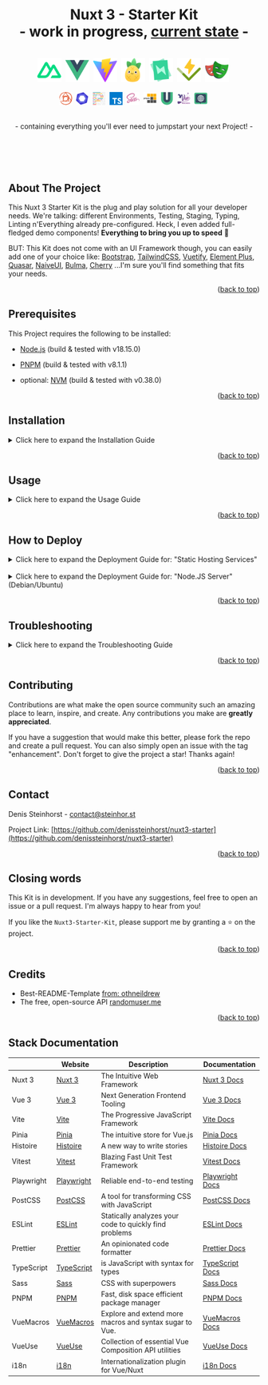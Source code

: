 <a name="readme-top"></a>

<h1 align="center">Nuxt 3 - Starter Kit <br/>- work in progress, <a href="https://github.com/denissteinhorst/nuxt3-starter-kit/blob/main/TODO.md">current state</a> -</h1>

<div align="center">
  <br>
  <a>
    <img src="docs/logos/nuxt.png" alt="nuxt Logo" height="48">&nbsp;
    <img src="docs/logos/vue.png" alt="vue Logo" height="48">&nbsp;
    <img src="docs/logos/vite.png" alt="vite Logo" height="48">&nbsp;
    <img src="docs/logos/pinia.png" alt="vite Logo" height="48">&nbsp;
    <img src="docs/logos/histoire.png" alt="histoire Logo" height="48">&nbsp;
    <img src="docs/logos/vitest.png" alt="vitest Logo" height="48">&nbsp;
    <img src="docs/logos/playwrite.png" alt="playwrite Logo" height="48">&nbsp;
  <br>  <br>
   <img src="docs/logos/postcss.png" alt="postcss Logo" height="26">&nbsp;
    <img src="docs/logos/eslint.png" alt="eslint Logo" height="26">&nbsp;
    <img src="docs/logos/prettier.png" alt="prettier Logo" height="26">&nbsp;
    <img src="docs/logos/typescript.png" alt="typescript Logo" height="26">&nbsp;
    <img src="docs/logos/sass.png" alt="sass Logo" height="26">&nbsp;
    <img src="docs/logos/pnpm.png" alt="pnpm Logo" height="26">&nbsp;
    <img src="docs/logos/vueuse.png" alt="vueuse Logo" height="26">&nbsp;
    <img src="docs/logos/vuemacros.png" alt="vuemacros Logo" height="26">&nbsp;
    <img src="docs/logos/i18n.png" alt="i18n Logo" height="26">&nbsp;
  </a>
  <br>
  <br>
  <p>- containing everything you'll ever need to jumpstart your next Project! -</p>
  <h1 align="center">&nbsp;</h1>
</div>

## About The Project

This Nuxt 3 Starter Kit is the plug and play solution for all your developer needs. We're talking: different Environments, Testing, Staging, Typing, Linting n'Everything already pre-configured. Heck, I even added full-fledged demo components! **Everything to bring you up to speed** 🚀

BUT: This Kit does not come with an UI Framework though, you can easily add one of your choice like:
[Bootstrap](https://getbootstrap.com/), [TailwindCSS](https://tailwindcss.com/), [Vuetify](https://vuetifyjs.com/en/), [Element Plus](https://element-plus.org/), [Quasar](https://quasar.dev/), [NaiveUI](https://www.naiveui.com/), [Bulma](https://bulma.io/), [Cherry](https://cherry.design) ...I'm sure you'll find something that fits your needs.

<p align="right">(<a href="#readme-top">back to top</a>)</p>

## Prerequisites

This Project requires the following to be installed:

- [Node.js](https://nodejs.org/en/) (build & tested with v18.15.0)
- [PNPM](https://pnpm.io/) (build & tested with v8.1.1)
- optional: [NVM](https://github.com/nvm-sh/nvm) (build & tested with v0.38.0)

  <p align="right">(<a href="#readme-top">back to top</a>)</p>

## Installation

<details>
<summary>Click here to expand the Installation Guide</summary>
<br>
<ul>
<li>
  <b>1) Install or Check correct node version </b>

```bash
nvm install --lts=Hydrogen 18.15.0
or nvm use 18.15.0 (if already installed)
```

```bash
nvm -v && node -v && npm -v
```

</li>
  <br>
<li>
  <b>2) Clone the Repository</b>

```bash
git clone https://github.com/denissteinhorst/nuxt3-starter-kit.git
```

</li>
  <br>
<li>
  <b>3) Switch into project Directory and install Dependencies</b>

```bash
cd nuxt3-starter-kit
pnpm install --shamefully-hoist
pnpm post install
```

</li>
</ul>
</details>
<p align="right">(<a href="#readme-top">back to top</a>)</p>

## Usage

<details>
<summary>Click here to expand the Usage Guide</summary>

<ul>
<br>
<li>
  <b>1) Since the ".env.*"-Files aren't part of the Repo, you need to create them </b>
 <br> <br>

_(assuming you are already in the project directory)_
<br><br>

for Mac/Linux Terminal:

```bash
for target in .env.development .env.staging .env.production; do cp .env $target; done
```

for Windows Powershell:

```PowerShell
foreach ($target in ".env.development", ".env.staging", ".env.production") {Copy-Item .env $target}
```

</li>
<br>
<li>
  <b>2) Change the Environment Variables for every Environment as needed</b>
  <br> <br>

| Variable    | Description            | Default             |
| ----------- | ---------------------- | ------------------- |
| `APP_ENV`   | Environment of the App | development         |
| `APP_DEBUG` | Debug Mode of the App  | true                |
| `APP_NAME`  | Name of the App        | Nuxt 3 Starter Kit  |
| `APP_HOST`  | URL of the App         | http://localhost/   |
| `APP_PORT`  | Port of the App        | 3000                |
| `NUXT_APP_BASE_URL` | Base URL of the App | /   |

</li>
<br>
<br>
<li>
  <b>3) Change the `.browserslistrc` Variables for target Audience if needed (currently using defaults)</b>
  <br> <br>
  
  See full list of options here: [Browserslist](https://github.com/browserslist/browserslist#full-list)
</li>
<br>
<li>
  <b>4) start with your desired run-mode</b>
<br> <br>

**Development:**
<br>
These are the commands you'll use during development.

| Command | Description | Port / Location |
| ------------------------- | -------------------------------------------------------------------- | ------------------ |
| `pnpm dev` | Starts the Nuxt-Development server with HMR (uses: .env.development) | :3000 |
| `pnpm lint` | Runs the ESLint-Runner for JS, TS-Files AND Prettier | - |
| `pnpm histoire` | Starts the Histoire-Store UI | :6006 |
| `pnpm test-ui` | Starts the Vitest-Test-Runner (Unit-Tests) | :51204/**vitest**/ |
| `pnpm test-e2e` | Starts the Playwrite-Test-Runner (e2e-Tests) | tbd |
| `pnpm cleanup` | removes common generated Nuxt files and caches, including: ".nuxt, .output, node_modules/.vite, node_modules/.cache" | - |

<br>

**Preview:**
<br>
The preview command starts a server to preview your Nuxt application after running the build command.

| Command | Description | Port / Location |
| ------------------------- | -------------------------------------------------------------------- | ------------------ |
| `pnpm preview:staging` | Starts the app in local preview (uses: .env.staging) | .output |
| `pnpm preview:production` | Starts the app in local preview (uses: .env.production) | .output |

<br>

**Build:**
<br>
The build command creates a .output directory with all your application, server and dependencies ready for %stage%.

| Command | Description | Port / Location |
| ------------------------- | -------------------------------------------------------------------- | ------------------ |
| `pnpm build:staging` | Builds the app for staging (uses: .env.staging) | .output |
| `pnpm build:production` | Builds the app for production (uses: .env.production) | .output |

<br>

**Generate (static):**
<br>
The generate command pre-renders every route of your application and stores the result in plain HTML files that you can deploy on any static hosting services. The command triggers the nuxi build command with the prerender argument set to true

| Command | Description | Port / Location |
| ------------------------- | -------------------------------------------------------------------- | ------------------ |
| `pnpm generate:staging` | Builds a static app for staging (uses: .env.staging) | .output |
| `pnpm generate:production` |  Builds a static app for production (uses: .env.production) | .output |
<br>

**Misc:**
<br>
These are some additional commands you might find useful.

| Command | Description | Port / Location |
| ------------------------- | -------------------------------------------------------------------- | ------------------ |
| `pnpm lintfix` | Runs the ESLint-Runner with auto-fixing | - |
| `pnpm lint:js` | Runs the ESLint-Runner for JS, TS-Files | - |
| `pnpm lint:prettier` | Runs the ESLint-Runner for Prettier | - |
| `pnpm coverage` | Generates Vitest Coverage report | .coverage |
| `pnpm postinstall` | Runs all postinstall scripts | - |

...nuxt provides even more commands, like `info` or `analyze` you can find them in the <a href="https://nuxt.com/docs/api/commands/add">Nuxt CLI Docs</a>
</li>
<br>
</ul>
</details>
<p align="right">(<a href="#readme-top">back to top</a>)</p>

## How to Deploy

<details>
<summary>Click here to expand the Deployment Guide for: "Static Hosting Services"</summary>
<br>
<ul>
<li>
  <b>Deploy your Project to a: "Static Hosting Services"</b>

```bash
 pnpm build:production (or :staging)
```
You need to upload the .output folder to your hosting service and enjoy! (Beware that you need to set the correct base-url in your .env.production file as well as that writing to the filesystem is not possible on static hosting services without additional configuration.)


</li>
</ul>
</details>
<br>
<details>
<summary>Click here to expand the Deployment Guide for: "Node.JS Server" (Debian/Ubuntu)</summary>
<br>
<ul>
<li>
  <b>Deploy your Project to a: "Node.JS Server" (I used Debian 11)</b>
  
  <br>

1) Prerequisites
```bash
# connect to your server via ssh

ssh user@host

# update your system

sudo apt update && apt upgrade
```
[SOURCE: debian.org/doc/manuals/debian-faq](https://www.debian.org/doc/manuals/debian-faq/uptodate.de.html)

<br>

2) Install node.js
```bash
# install base nodejs

sudo apt install nodejs npm -y

# check if node is installed

node -v && npm -v
```
[SOURCE: phoenixnap.com/kb/debian-install-nodejs](https://phoenixnap.com/kb/debian-install-nodejs)

<br/>

3) Install NVM (Node Version Manager) and switch to the desired Node Version
```bash
# install nvm dependencies

sudo apt install curl gnupg2 -y

# install nvm

curl https://raw.githubusercontent.com/creationix/nvm/master/install.sh | bash

# add nvm to bashrc

source ~/.bashrc

# check if nvm is installed

nvm --version

# switch to --lts 18.15.0

nvm install --lts=Hydrogen 18.15.0

# check if node is installed

node -v && npm -v
```
[SOURCE: howtoforge.com/how-to-install-and-use-nvm-on-debian-11](https://www.howtoforge.com/how-to-install-and-use-nvm-on-debian-11/)

<br/>

4) Install PNPM
```bash
# install pnpm with node

node install -g pnpm

# check if pnpm is installed

pnpm --version
```
[SOURCE: pnpm.io/installation](https://pnpm.io/installation)

<br/>

5) install PM2
```bash
# install pm2

curl -sL https://raw.githubusercontent.com/Unitech/pm2/master/packager/setup.deb.sh | sudo -E bash -

# update to latest version

npm install pm2 -g && pm2 update

# enable autocompletion

pm2 completion install

# check if pm2 is installed

pm2 --version
```
[SOURCE: pm2.io/docs](https://pm2.io/docs/runtime/guide/installation/)

<br/>

6) Copy your Project to your Server

```bash
# if you want to use git (you have to build on your server!)

git clone https://github.com/denissteinhorst/nuxt3-starter-kit.git

cd nuxt3-starter-kit

pnpm install --shamefully-hoist

pnpm post install

pnpm build:production (or :staging)

# If you dont want to have the source code on your server 
# you can also just upload the .output folder

# on your local device

pnpm build:production (or :staging)
zip -r .output.zip .output

# connect to your server and create a new folder for your project

mkdir ~/nuxt3-starter-kit

# upload .output.zip to your server (e.g. via sftp)
# once uploaded, unzip the file with:

unzip .output.zip

# your directory should now look like this:

# /home/user/nuxt3-starter-kit/
#                             ├── .output
#                             └── .output.zip

# yes? nice! now remove the zip file

rm .output.zip

```

<br/>

7) Place launch script and pm2 config

```bash
# Assuming you're still in: /home/user/nuxt3-starter-kit/
# move pm2 config and launch script to your project folder

mv .output/public/pm2/* ~/nuxt3-starter-kit && rm -rf .output/public/pm2/

# your directory should now look like this:

# /home/user/nuxt3-starter-kit/
#                             ├── .output
#                             ├── ecosystem.config.js
#                             └── runapp.js

```

<br/>

8) Launch your App

```bash
# first: test if everything with node works as expected!

node runapp.js

# if you're now able to see your app in your browser:3000, you're good to go!
# finally: launch your app with pm2 and immediately start look at the logs

pm2 start ecosystem.config.js && pm2 monit

# if you read: nuxtapp > Listening http://[::]:3000 (after a few seconds)
# gratulation, your app is successfully running inside pm2!

# IF NOT: Check the troubleshooting section below for some common issues

# btw: Here are some useful pm2 commands:

pm2 list # list all running apps
pm2 start nuxtapp # start your app
pm2 stop nuxtapp # stop your app
pm2 delete nuxtapp # delete your app
pm2 show nuxtapp # show details about your app
pm2 monit # monitor your app (see runtime logs and more)
```

## AWESOME YOU MADE IT! 🎉

</li>
</ul>
</details>
<p align="right">(<a href="#readme-top">back to top</a>)</p>

## Troubleshooting

<details>
<summary>Click here to expand the Troubleshooting Guide</summary>
<br>
<ul>

### The App started fine via Node but I can't see my app in the browser
Check if your firewall is blocking the port you're using. If you're using ufw like i do, you can check if it's open with: 

```bash
sudo ufw status

# may you need to open the port with:

sudo ufw allow 3000/tcp
sudo ufw reload
```

### You started your app but you get an error like: "UnhandledPromiseRejectionWarning: SyntaxError: Unexpected token '?' at Loader.moduleStrategy (internal/modules/esm/translators.js:0:0)\"
Your PM2 (or node) runs probably a wrong node version, check if you're using the correct one with:
```bash
# starting with node

node -v

#starting with pm2

pm2 show nuxtapp

# Expected node.js version │ 18.15.0
```

### You started your app but you get an error like: [nitro] [dev] [uncaughtException] Error: listen EADDRINUSE: address already in use :::3000"
That means that your port is already in use. probably by another instance if your app:
```bash
# first check if pm2 runs your app

pm2 status

# if yes, stop it with:

pm2 stop nuxtapp

# if not, check if you have some node is running in the background (debian/ubuntu)

ps -aef | grep node

# you should see something like this:

USER       000000  123456  0 Apr11 ?        00:00:00 node /home/user/nuxtapp/runapp.js (THIS IS YOUR PORT BLOCKING INSTANCE)
USER       000000  123457  0 13:37 pts/0    00:00:00 grep node (THIS IS JUST YOUR SEARCH INSTANCE)

# kill the blocking instance with:
kill -9 ?????? (?????? is your instance id e.g. 123456)
```
</ul>
</details>
<p align="right">(<a href="#readme-top">back to top</a>)</p>

## Contributing

Contributions are what make the open source community such an amazing place to learn, inspire, and create. Any contributions you make are **greatly appreciated**.

If you have a suggestion that would make this better, please fork the repo and create a pull request. You can also simply open an issue with the tag "enhancement".
Don't forget to give the project a star! Thanks again!

  <p align="right">(<a href="#readme-top">back to top</a>)</p>

## Contact

Denis Steinhorst - contact@steinhor.st

Project Link: [https://github.com/denissteinhorst/nuxt3-starter](https://github.com/denissteinhorst/nuxt3-starter)

<p align="right">(<a href="#readme-top">back to top</a>)</p>

## Closing words

This Kit is in development. If you have any suggestions, feel free to open an issue or a pull request. I'm always happy to hear from you!

If you like the `Nuxt3-Starter-Kit`, please support me by granting a ⭐️ on the project.

  <p align="right">(<a href="#readme-top">back to top</a>)</p>

## Credits
  - Best-README-Template [from: othneildrew](https://github.com/othneildrew/Best-README-Template)
  - The free, open-source API [randomuser.me](https://randomuser.me)
  
  <p align="right">(<a href="#readme-top">back to top</a>)</p>

## Stack Documentation

|            | Website                                       | Description                                             | Documentation                                                         |
| ---------- | --------------------------------------------- | ------------------------------------------------------- | --------------------------------------------------------------------- |
| Nuxt 3     | [Nuxt 3](https://nuxt.com)                    | The Intuitive Web Framework                             | [Nuxt 3 Docs](https://nuxt.com/docs)                                  |
| Vue 3      | [Vue 3](https://vuejs.org)                    | Next Generation Frontend Tooling                        | [Vue 3 Docs](https://v3.vuejs.org/)                                   |
| Vite       | [Vite](https://vitejs.dev/)                   | The Progressive JavaScript Framework                    | [Vite Docs](https://vitejs.dev/guide/)                                |
| Pinia      | [Pinia](https://pinia.esm.dev/)               | The intuitive store for Vue.js                          | [Pinia Docs](https://pinia.esm.dev/)                                  |
| Histoire   | [Histoire](https://histoire.dev/)             | A new way to write stories                              | [Histoire Docs](https://histoire.dev/guide/vue3/getting-started.html) |
| Vitest     | [Vitest](https://vitest.dev/)                 | Blazing Fast Unit Test Framework                        | [Vitest Docs](https://vitest.dev/guide/)                              |
| Playwright | [Playwright](https://playwright.dev/)         | Reliable end-to-end testing                             | [Playwright Docs](https://playwright.dev/docs/intro)                  |
| PostCSS    | [PostCSS](https://postcss.org/)               | A tool for transforming CSS with JavaScript             | [PostCSS Docs](https://postcss.org/docs/)                             |
| ESLint     | [ESLint](https://eslint.org/)                 | Statically analyzes your code to quickly find problems  | [ESLint Docs](https://eslint.org/docs/user-guide/getting-started)     |
| Prettier   | [Prettier](https://prettier.io/)              | An opinionated code formatter                           | [Prettier Docs](https://prettier.io/docs/en/index.html)               |
| TypeScript | [TypeScript](https://www.typescriptlang.org/) | is JavaScript with syntax for types                     | [TypeScript Docs](https://www.typescriptlang.org/docs/)               |
| Sass       | [Sass](https://sass-lang.com/)                | CSS with superpowers                                    | [Sass Docs](https://sass-lang.com/documentation)                      |
| PNPM       | [PNPM](https://pnpm.io/)                      | Fast, disk space efficient package manager              | [PNPM Docs](https://pnpm.io/)                                         |
| VueMacros  | [VueMacros](https://vue-macros.sxzz.moe)      | Explore and extend more macros and syntax sugar to Vue. | [VueMacros Docs](https://vue-macros.sxzz.moe/guide/getting-started.html)                  |
| VueUse     | [VueUse](https://vueuse.org/)                 | Collection of essential Vue Composition API utilities   | [VueUse Docs](https://vueuse.org/guide/)                              |
| i18n       | [i18n](https://v8.i18n.nuxtjs.org)            | Internationalization plugin for Vue/Nuxt                | [i18n Docs](https://i18n.nuxtjs.org)                                  |
